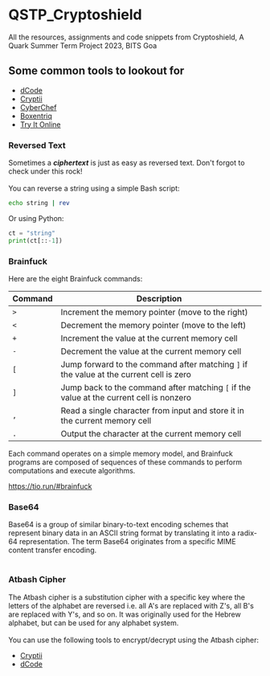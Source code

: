 # QSTP_Cryptoshield
All the resources, assignments and code snippets from Cryptoshield, A Quark Summer Term Project 2023, BITS Goa

## Some common tools to lookout for
- [dCode](https://www.dcode.fr/)
- [Cryptii](https://cryptii.com/)
- [CyberChef](https://gchq.github.io/CyberChef/)
- [Boxentriq](https://www.boxentriq.com/code-breaking)
- [Try It Online](https://tio.run/)

### Reversed Text
Sometimes a ***ciphertext*** is just as easy as reversed text. Don't forgot to check under this rock!<br><br>
You can reverse a string using a simple Bash script:
```bash
echo string | rev
```
Or using Python:
```python
ct = "string"
print(ct[::-1])
```

### Brainfuck


Here are the eight Brainfuck commands:

| Command | Description                                          |
|---------|------------------------------------------------------|
| `>`     | Increment the memory pointer (move to the right)   |
| `<`     | Decrement the memory pointer (move to the left)    |
| `+`     | Increment the value at the current memory cell     |
| `-`     | Decrement the value at the current memory cell     |
| `[`     | Jump forward to the command after matching `]` if the value at the current cell is zero |
| `]`     | Jump back to the command after matching `[` if the value at the current cell is nonzero |
| `,`     | Read a single character from input and store it in the current memory cell |
| `.`     | Output the character at the current memory cell    |

Each command operates on a simple memory model, and Brainfuck programs are composed of sequences of these commands to perform computations and execute algorithms.

https://tio.run/#brainfuck

### Base64
Base64 is a group of similar binary-to-text encoding schemes that represent binary data in an ASCII string format by translating it into a radix-64 representation. The term Base64 originates from a specific MIME content transfer encoding.<br><br>


### Atbash Cipher
The Atbash cipher is a substitution cipher with a specific key where the letters of the alphabet are reversed i.e. all A's are replaced with Z's, all B's are replaced with Y's, and so on. It was originally used for the Hebrew alphabet, but can be used for any alphabet system.<br><br>
You can use the following tools to encrypt/decrypt using the Atbash cipher:

- [Cryptii](https://cryptii.com/pipes/atbash-cipher)
- [dCode](https://www.dcode.fr/atbash-cipher)

### 